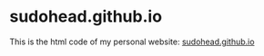 # sudohead.github.io
This is the html code of my personal website: [sudohead.github.io](https://sudohead.github.io)
